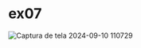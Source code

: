 # ex07

![Captura de tela 2024-09-10 110729](https://github.com/user-attachments/assets/518c410f-39cc-4c98-8998-1910f83391c3)
